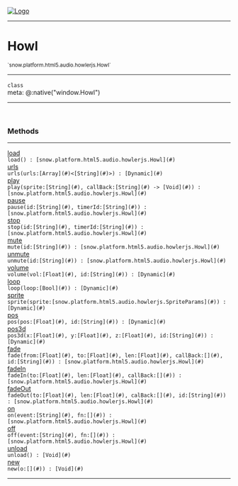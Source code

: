 
[![Logo](../../../../../../images/logo.png)](../../../../../../api/index.html)

---



<h1>Howl</h1>
<small>`snow.platform.html5.audio.howlerjs.Howl`</small>



---

`class`
<span class="meta">
<br/>meta: @:native(&quot;window.Howl&quot;)
</span>


---

&nbsp;
&nbsp;







<h3>Methods</h3> <hr/><span class="method apipage">
            <a name="load"><a class="lift" href="#load">load</a></a> <div class="clear"></div><code class="signature apipage">load() : [snow.platform.html5.audio.howlerjs.Howl](#)</code><br/><span class="small_desc_flat"></span>
        </span>
    <span class="method apipage">
            <a name="urls"><a class="lift" href="#urls">urls</a></a> <div class="clear"></div><code class="signature apipage">urls(urls:[Array](#)&lt;[String](#)&gt;<span></span>) : [Dynamic](#)</code><br/><span class="small_desc_flat"></span>
        </span>
    <span class="method apipage">
            <a name="play"><a class="lift" href="#play">play</a></a> <div class="clear"></div><code class="signature apipage">play(sprite:[String](#)<span></span>, callBack:[String](#)&nbsp;-&gt; [Void](#)<span></span>) : [snow.platform.html5.audio.howlerjs.Howl](#)</code><br/><span class="small_desc_flat"></span>
        </span>
    <span class="method apipage">
            <a name="pause"><a class="lift" href="#pause">pause</a></a> <div class="clear"></div><code class="signature apipage">pause(id:[String](#)<span></span>, timerId:[String](#)<span></span>) : [snow.platform.html5.audio.howlerjs.Howl](#)</code><br/><span class="small_desc_flat"></span>
        </span>
    <span class="method apipage">
            <a name="stop"><a class="lift" href="#stop">stop</a></a> <div class="clear"></div><code class="signature apipage">stop(id:[String](#)<span></span>, timerId:[String](#)<span></span>) : [snow.platform.html5.audio.howlerjs.Howl](#)</code><br/><span class="small_desc_flat"></span>
        </span>
    <span class="method apipage">
            <a name="mute"><a class="lift" href="#mute">mute</a></a> <div class="clear"></div><code class="signature apipage">mute(id:[String](#)<span></span>) : [snow.platform.html5.audio.howlerjs.Howl](#)</code><br/><span class="small_desc_flat"></span>
        </span>
    <span class="method apipage">
            <a name="unmute"><a class="lift" href="#unmute">unmute</a></a> <div class="clear"></div><code class="signature apipage">unmute(id:[String](#)<span></span>) : [snow.platform.html5.audio.howlerjs.Howl](#)</code><br/><span class="small_desc_flat"></span>
        </span>
    <span class="method apipage">
            <a name="volume"><a class="lift" href="#volume">volume</a></a> <div class="clear"></div><code class="signature apipage">volume(vol:[Float](#)<span></span>, id:[String](#)<span></span>) : [Dynamic](#)</code><br/><span class="small_desc_flat"></span>
        </span>
    <span class="method apipage">
            <a name="loop"><a class="lift" href="#loop">loop</a></a> <div class="clear"></div><code class="signature apipage">loop(loop:[Bool](#)<span></span>) : [Dynamic](#)</code><br/><span class="small_desc_flat"></span>
        </span>
    <span class="method apipage">
            <a name="sprite"><a class="lift" href="#sprite">sprite</a></a> <div class="clear"></div><code class="signature apipage">sprite(sprite:[snow.platform.html5.audio.howlerjs.SpriteParams](#)<span></span>) : [Dynamic](#)</code><br/><span class="small_desc_flat"></span>
        </span>
    <span class="method apipage">
            <a name="pos"><a class="lift" href="#pos">pos</a></a> <div class="clear"></div><code class="signature apipage">pos(pos:[Float](#)<span></span>, id:[String](#)<span></span>) : [Dynamic](#)</code><br/><span class="small_desc_flat"></span>
        </span>
    <span class="method apipage">
            <a name="pos3d"><a class="lift" href="#pos3d">pos3d</a></a> <div class="clear"></div><code class="signature apipage">pos3d(x:[Float](#)<span></span>, y:[Float](#)<span></span>, z:[Float](#)<span></span>, id:[String](#)<span></span>) : [Dynamic](#)</code><br/><span class="small_desc_flat"></span>
        </span>
    <span class="method apipage">
            <a name="fade"><a class="lift" href="#fade">fade</a></a> <div class="clear"></div><code class="signature apipage">fade(from:[Float](#)<span></span>, to:[Float](#)<span></span>, len:[Float](#)<span></span>, callBack:[](#)<span></span>, id:[String](#)<span></span>) : [snow.platform.html5.audio.howlerjs.Howl](#)</code><br/><span class="small_desc_flat"></span>
        </span>
    <span class="method apipage">
            <a name="fadeIn"><a class="lift" href="#fadeIn">fadeIn</a></a> <div class="clear"></div><code class="signature apipage">fadeIn(to:[Float](#)<span></span>, len:[Float](#)<span></span>, callBack:[](#)<span></span>) : [snow.platform.html5.audio.howlerjs.Howl](#)</code><br/><span class="small_desc_flat"></span>
        </span>
    <span class="method apipage">
            <a name="fadeOut"><a class="lift" href="#fadeOut">fadeOut</a></a> <div class="clear"></div><code class="signature apipage">fadeOut(to:[Float](#)<span></span>, len:[Float](#)<span></span>, calBack:[](#)<span></span>, id:[String](#)<span></span>) : [snow.platform.html5.audio.howlerjs.Howl](#)</code><br/><span class="small_desc_flat"></span>
        </span>
    <span class="method apipage">
            <a name="on"><a class="lift" href="#on">on</a></a> <div class="clear"></div><code class="signature apipage">on(event:[String](#)<span></span>, fn:[](#)<span></span>) : [snow.platform.html5.audio.howlerjs.Howl](#)</code><br/><span class="small_desc_flat"></span>
        </span>
    <span class="method apipage">
            <a name="off"><a class="lift" href="#off">off</a></a> <div class="clear"></div><code class="signature apipage">off(event:[String](#)<span></span>, fn:[](#)<span></span>) : [snow.platform.html5.audio.howlerjs.Howl](#)</code><br/><span class="small_desc_flat"></span>
        </span>
    <span class="method apipage">
            <a name="unload"><a class="lift" href="#unload">unload</a></a> <div class="clear"></div><code class="signature apipage">unload() : [Void](#)</code><br/><span class="small_desc_flat"></span>
        </span>
    <span class="method apipage">
            <a name="new"><a class="lift" href="#new">new</a></a> <div class="clear"></div><code class="signature apipage">new(o:[](#)<span></span>) : [Void](#)</code><br/><span class="small_desc_flat"></span>
        </span>
    





---

&nbsp;
&nbsp;
&nbsp;
&nbsp;